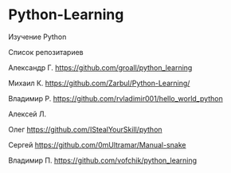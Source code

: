 # Python-Learning
Изучение Python

Список репозитариев

Александр Г. https://github.com/groall/python_learning

Михаил К. https://github.com/Zarbul/Python-Learning/

Владимир Р. https://github.com/rvladimir001/hello_world_python

Алексей Л.

Олег  https://github.com/IStealYourSkill/python

Сергей  https://github.com/0mUltramar/Manual-snake

Владимир П. https://github.com/vofchik/python_learning

